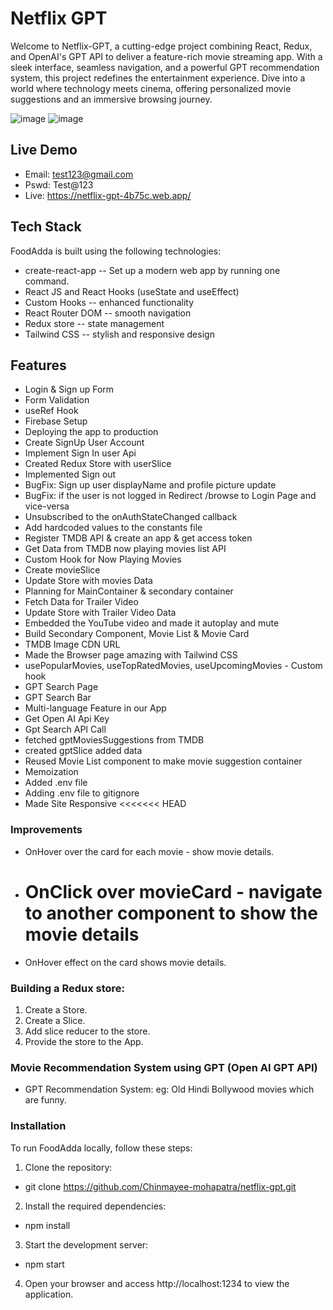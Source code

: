 # Netflix GPT

Welcome to Netflix-GPT, a cutting-edge project combining React, Redux, and OpenAI's GPT API to deliver a feature-rich movie streaming app. With a sleek interface, seamless navigation, and a powerful GPT recommendation system, this project redefines the entertainment experience. Dive into a world where technology meets cinema, offering personalized movie suggestions and an immersive browsing journey.

![image](https://github.com/Chinmayee-mohapatra/netflix-gpt/assets/94803850/5ed86f7e-776f-4d76-9755-cfc750c3398c)
![image](https://github.com/Chinmayee-mohapatra/netflix-gpt/assets/94803850/3cd1a602-2d86-4f55-81a6-132e171e01d3)

## Live Demo

- Email: test123@gmail.com
- Pswd: Test@123
- Live: https://netflix-gpt-4b75c.web.app/

## Tech Stack

FoodAdda is built using the following technologies:

- create-react-app -- Set up a modern web app by running one command.
- React JS and React Hooks (useState and useEffect)
- Custom Hooks -- enhanced functionality
- React Router DOM -- smooth navigation
- Redux store -- state management
- Tailwind CSS -- stylish and responsive design

## Features

- Login & Sign up Form
- Form Validation
- useRef Hook
- Firebase Setup
- Deploying the app to production
- Create SignUp User Account
- Implement Sign In user Api
- Created Redux Store with userSlice
- Implemented Sign out
- BugFix: Sign up user displayName and profile picture update
- BugFix: if the user is not logged in Redirect /browse to Login Page and vice-versa
- Unsubscribed to the onAuthStateChanged callback
- Add hardcoded values to the constants file
- Register TMDB API & create an app & get access token
- Get Data from TMDB now playing movies list API
- Custom Hook for Now Playing Movies
- Create movieSlice
- Update Store with movies Data
- Planning for MainContainer & secondary container
- Fetch Data for Trailer Video
- Update Store with Trailer Video Data
- Embedded the YouTube video and made it autoplay and mute
- Build Secondary Component, Movie List & Movie Card
- TMDB Image CDN URL
- Made the Browser page amazing with Tailwind CSS
- usePopularMovies, useTopRatedMovies, useUpcomingMovies - Custom hook
- GPT Search Page
- GPT Search Bar
- Multi-language Feature in our App
- Get Open AI Api Key
- Gpt Search API Call
- fetched gptMoviesSuggestions from TMDB
- created gptSlice added data
- Reused Movie List component to make movie suggestion container
- Memoization
- Added .env file
- Adding .env file to gitignore
- Made Site Responsive
  <<<<<<< HEAD

### Improvements

- OnHover over the card for each movie - show movie details.
- # OnClick over movieCard - navigate to another component to show the movie details
- OnHover effect on the card shows movie details.

### Building a Redux store:

1. Create a Store.
2. Create a Slice.
3. Add slice reducer to the store.
4. Provide the store to the App.

### Movie Recommendation System using GPT (Open AI GPT API)

- GPT Recommendation System: eg: Old Hindi Bollywood movies which are funny.

### Installation

To run FoodAdda locally, follow these steps:

1. Clone the repository:

- git clone https://github.com/Chinmayee-mohapatra/netflix-gpt.git

2. Install the required dependencies:

- npm install

3. Start the development server:

- npm start

4. Open your browser and access http://localhost:1234 to view the application.
